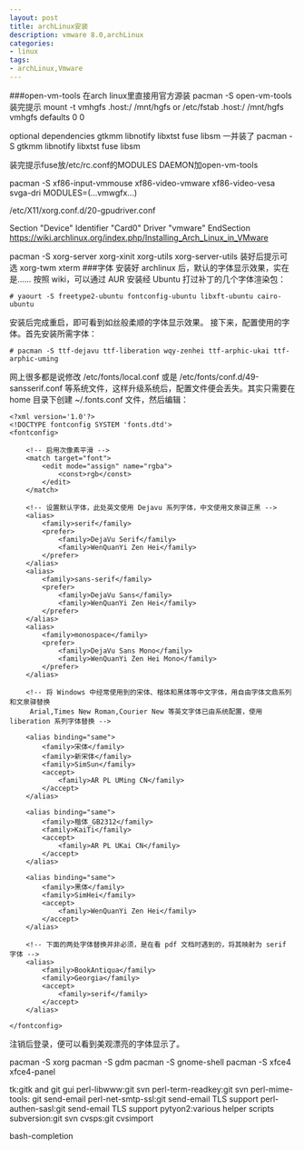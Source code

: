 ```yaml
---
layout: post
title: archLinux安装
description: vmware 8.0,archLinux
categories:
- linux
tags:
- archLinux,Vmware
---
```

###open-vm-tools
在arch linux里直接用官方源装
pacman -S open-vm-tools
装完提示
mount -t vmhgfs .host:/ /mnt/hgfs
or /etc/fstab
.host:/ /mnt/hgfs vmhgfs defaults 0 0

optional dependencies
gtkmm
libnotify
libxtst
fuse
libsm
一并装了
pacman -S gtkmm libnotify libxtst fuse libsm

装完提示fuse放/etc/rc.conf的MODULES
DAEMON加open-vm-tools


pacman -S xf86-input-vmmouse xf86-video-vmware xf86-video-vesa svga-dri
MODULES=(...vmwgfx...)

/etc/X11/xorg.conf.d/20-gpudriver.conf

 Section "Device"
        Identifier "Card0"
        Driver     "vmware"
 EndSection
https://wiki.archlinux.org/index.php/Installing_Arch_Linux_in_VMware


pacman -S xorg-server xorg-xinit xorg-utils xorg-server-utils
装好后提示可选 xorg-twm xterm
###字体
安装好 archlinux 后，默认的字体显示效果，实在是……
按照 wiki，可以通过 AUR 安装经 Ubuntu 打过补丁的几个字体渲染包：

    # yaourt -S freetype2-ubuntu fontconfig-ubuntu libxft-ubuntu cairo-ubuntu

安装后完成重启，即可看到如丝般柔顺的字体显示效果。
接下来，配置使用的字体。首先安装所需字体：

    # pacman -S ttf-dejavu ttf-liberation wqy-zenhei ttf-arphic-ukai ttf-arphic-uming

网上很多都是说修改 /etc/fonts/local.conf  或是 /etc/fonts/conf.d/49-sansserif.conf 等系统文件，这样升级系统后，配置文件便会丢失。其实只需要在 home 目录下创建 ~/.fonts.conf 文件，然后编辑：

    <?xml version='1.0'?>
    <!DOCTYPE fontconfig SYSTEM 'fonts.dtd'>
    <fontconfig>

        <!-- 启用次像素平滑 -->
        <match target="font">
            <edit mode="assign" name="rgba">
                <const>rgb</const>
            </edit>
        </match>

        <!-- 设置默认字体，此处英文使用 Dejavu 系列字体，中文使用文泉驿正黑 -->
        <alias>
            <family>serif</family>
            <prefer>
                <family>DejaVu Serif</family>
                <family>WenQuanYi Zen Hei</family>
            </prefer>
        </alias>
        <alias>
            <family>sans-serif</family>
            <prefer>
                <family>DejaVu Sans</family>
                <family>WenQuanYi Zen Hei</family>
            </prefer>
        </alias>
        <alias>
            <family>monospace</family>
            <prefer>
                <family>DejaVu Sans Mono</family>
                <family>WenQuanYi Zen Hei Mono</family>
            </prefer>
        </alias>

        <!-- 将 Windows 中经常使用到的宋体、楷体和黑体等中文字体，用自由字体文鼎系列和文泉驿替换
         Arial,Times New Roman,Courier New 等英文字体已由系统配置，使用 liberation 系列字体替换 -->

        <alias binding="same">
            <family>宋体</family>
            <family>新宋体</family>
            <family>SimSun</family>
            <accept>
                <family>AR PL UMing CN</family>
            </accept>
        </alias>

        <alias binding="same">
            <family>楷体_GB2312</family>
            <family>KaiTi</family>
            <accept>
                <family>AR PL UKai CN</family>
            </accept>
        </alias>

        <alias binding="same">
            <family>黑体</family>
            <family>SimHei</family>
            <accept>
                <family>WenQuanYi Zen Hei</family>
            </accept>
        </alias>

        <!-- 下面的两处字体替换并非必须，是在看 pdf 文档时遇到的，将其映射为 serif 字体 -->
        <alias>
            <family>BookAntiqua</family>
            <family>Georgia</family>
            <accept>
                <family>serif</family>
            </accept>
        </alias>

    </fontconfig>

注销后登录，便可以看到美观漂亮的字体显示了。


pacman -S xorg
pacman -S gdm
pacman -S gnome-shell
pacman -S xfce4 xfce4-panel


tk:gitk and git gui
perl-libwww:git svn
perl-term-readkey:git svn
perl-mime-tools: git send-email
perl-net-smtp-ssl:git send-email TLS support
perl-authen-sasl:git send-email TLS support
pytyon2:various helper scripts
subversion:git svn
cvsps:git cvsimport


bash-completion

